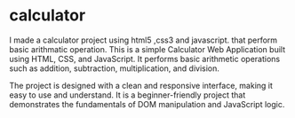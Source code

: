# calculator
I made a calculator project using html5 ,css3  and javascript. that perform basic arithmatic operation.
This is a simple Calculator Web Application built using HTML, CSS, and JavaScript.
It performs basic arithmetic operations such as addition, subtraction, multiplication, and division.

The project is designed with a clean and responsive interface, making it easy to use and understand.
It is a beginner-friendly project that demonstrates the fundamentals of DOM manipulation and JavaScript logic.
